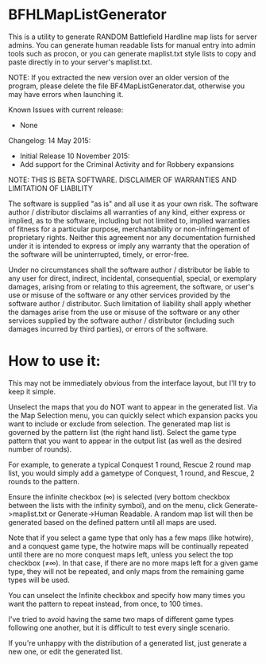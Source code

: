 ﻿BFHLMapListGenerator
====================

This is a utility to generate RANDOM Battlefield Hardline map lists for server
admins. You can generate human readable lists for manual entry into 
admin tools such as procon, or you can generate maplist.txt style lists
to copy and paste directly in to your server's maplist.txt.

NOTE: If you extracted the new version over an older version of the program,
please delete the file BF4MapListGenerator.dat, otherwise you may have
errors when launching it.

Known Issues with current release:
- None

Changelog:
14 May 2015:
 - Initial Release
10 November 2015:
 - Add support for the Criminal Activity and for Robbery expansions
 
NOTE: THIS IS BETA SOFTWARE.
DISCLAIMER OF WARRANTIES AND LIMITATION OF LIABILITY

The software is supplied "as is" and all use it as your own risk. The software
author / distributor disclaims all warranties of any kind, either express or 
implied, as to the software, including but not limited to, implied warranties
of fitness for a particular purpose, merchantability or non-infringement of 
proprietary rights. Neither this agreement nor any documentation furnished 
under it is intended to express or imply any warranty that the operation of the
software will be uninterrupted, timely, or error-free.

Under no circumstances shall the software author / distributor be liable to any
user for direct, indirect, incidental, consequential, special, or exemplary 
damages, arising from or relating to this agreement, the software, or user's 
use or misuse of the software or any other services provided by the software 
author / distributor. Such limitation of liability shall apply whether the 
damages arise from the use or misuse of the software or any other services 
supplied by the software author / distributor (including such damages incurred 
by third parties), or errors of the software.

How to use it:
==============
This may not be immediately obvious from the interface layout, but I'll
try to keep it simple.

Unselect the maps that you do NOT want to appear in the generated list.
Via the Map Selection menu, you can quickly select which expansion packs
you want to include or exclude from selection.
The generated map list is governed by the pattern list (the right hand 
list). Select the game type pattern that you want to appear in the 
output list (as well as the desired number of rounds).

For example, to generate a typical Conquest 1 round, Rescue 2 round map
list, you would simply add a gametype of Conquest, 1 round, and 
Rescue, 2 rounds to the pattern.

Ensure the infinite checkbox (∞) is selected (very bottom checkbox 
between the lists with the infinity symbol), and on the menu, click 
Generate->maplist.txt or Generate->Human Readable. A random map list 
will then be generated based on the defined pattern until all maps are 
used.

Note that if you select a game type that only has a few maps (like 
hotwire), and a conquest game type, the hotwire maps will be continually
repeated until there are no more conquest maps left, unless you select the
top checkbox (≠∞). In that case, if there are no more maps left for a 
given game type, they will not be repeated, and only maps from the 
remaining game types will be used.

You can unselect the Infinite checkbox and specify how many times
you want the pattern to repeat instead, from once, to 100 times.

I've tried to avoid having the same two maps of different game types
following one another, but it is difficult to test every single 
scenario.

If you're unhappy with the distribution of a generated list, just 
generate a new one, or edit the generated list.
